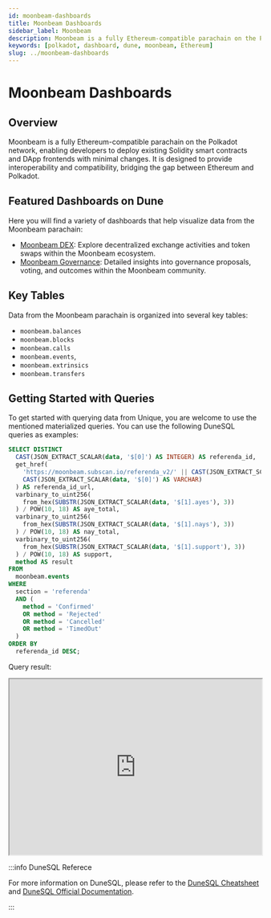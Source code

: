 ```yaml
---
id: moonbeam-dashboards
title: Moonbeam Dashboards
sidebar_label: Moonbeam
description: Moonbeam is a fully Ethereum-compatible parachain on the Polkadot network, enabling
keywords: [polkadot, dashboard, dune, moonbeam, Ethereum]
slug: ../moonbeam-dashboards
---
```


# Moonbeam Dashboards

## Overview

Moonbeam is a fully Ethereum-compatible parachain on the Polkadot network, enabling developers to
deploy existing Solidity smart contracts and DApp frontends with minimal changes. It is designed to
provide interoperability and compatibility, bridging the gap between Ethereum and Polkadot.

## Featured Dashboards on Dune

Here you will find a variety of dashboards that help visualize data from the Moonbeam parachain:

- [Moonbeam DEX](https://dune.com/substrate/moonbeam-dex): Explore decentralized exchange activities
  and token swaps within the Moonbeam ecosystem.
- [Moonbeam Governance](https://dune.com/substrate/moonbeam-governance): Detailed insights into
  governance proposals, voting, and outcomes within the Moonbeam community.

## Key Tables

Data from the Moonbeam parachain is organized into several key tables:

- `moonbeam.balances`
- `moonbeam.blocks`
- `moonbeam.calls`
- `moonbeam.events`,
- `moonbeam.extrinsics`
- `moonbeam.transfers`

## Getting Started with Queries

To get started with querying data from Unique, you are welcome to use the mentioned materialized
queries. You can use the following DuneSQL queries as examples:

```sql title="Moonbeam Referenda Result" showLineNumbers
SELECT DISTINCT
  CAST(JSON_EXTRACT_SCALAR(data, '$[0]') AS INTEGER) AS referenda_id,
  get_href(
    'https://moonbeam.subscan.io/referenda_v2/' || CAST(JSON_EXTRACT_SCALAR(data, '$[0]') AS VARCHAR),
    CAST(JSON_EXTRACT_SCALAR(data, '$[0]') AS VARCHAR)
  ) AS referenda_id_url,
  varbinary_to_uint256(
    from_hex(SUBSTR(JSON_EXTRACT_SCALAR(data, '$[1].ayes'), 3))
  ) / POW(10, 18) AS aye_total,
  varbinary_to_uint256(
    from_hex(SUBSTR(JSON_EXTRACT_SCALAR(data, '$[1].nays'), 3))
  ) / POW(10, 18) AS nay_total,
  varbinary_to_uint256(
    from_hex(SUBSTR(JSON_EXTRACT_SCALAR(data, '$[1].support'), 3))
  ) / POW(10, 18) AS support,
  method AS result
FROM
  moonbeam.events
WHERE
  section = 'referenda'
  AND (
    method = 'Confirmed'
    OR method = 'Rejected'
    OR method = 'Cancelled'
    OR method = 'TimedOut'
  )
ORDER BY
  referenda_id DESC;
```

Query result:

<iframe src="https://dune.com/embeds/3679042/6187736/" height="350" width="100%"></iframe>

:::info DuneSQL Referece

For more information on DuneSQL, please refer to the [DuneSQL Cheatsheet](../dunesql-cheatsheet.md)
and
[DuneSQL Official Documentation](https://docs.dune.com/query-engine/Functions-and-operators/index).

:::

